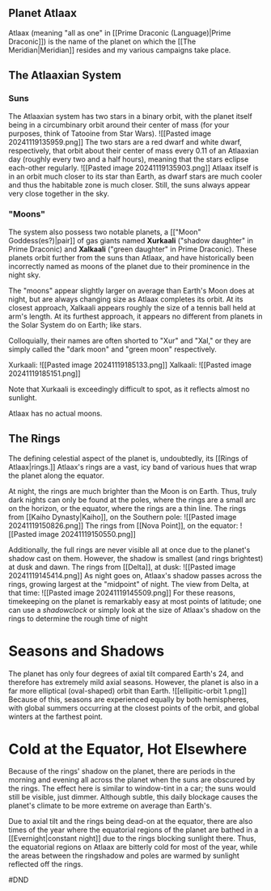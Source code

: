## Planet Atlaax
Atlaax (meaning "all as one" in [[Prime Draconic (Language)|Prime Draconic]]) is the name of the planet on which the [[The Meridian|Meridian]] resides and my various campaigns take place. 

## The Atlaaxian System
### Suns
The Atlaaxian system has two stars in a binary orbit, with the planet itself being in a circumbinary orbit around their center of mass (for your purposes, think of Tatooine from Star Wars). 
![[Pasted image 20241119135959.png]]
The two stars are a red dwarf and white dwarf, respectively, that orbit about their center of mass every 0.11 of an Atlaaxian day (roughly every two and a half hours), meaning that the stars eclipse each-other regularly. 
![[Pasted image 20241119135903.png]]
Atlaax itself is in an orbit much closer to its star than Earth, as dwarf stars are much cooler and thus the habitable zone is much closer. Still, the suns always appear very close together in the sky.

### "Moons"
The system also possess two notable planets, a [["Moon" Goddess(es?)|pair]] of gas giants named **Xurkaali**  ("shadow daughter" in Prime Draconic) and **Xalkaali** ("green daughter" in Prime Draconic). These planets orbit further from the suns than Atlaax, and have historically been incorrectly named as moons of the planet due to their prominence in the night sky. 

The "moons" appear slightly larger on average than Earth's Moon does at night, but are always changing size as Atlaax completes its orbit. At its closest approach, Xalkaali appears roughly the size of a tennis ball held at arm's length. At its furthest approach, it appears no different from planets in the Solar System do on Earth; like stars. 

Colloquially, their names are often shorted to "Xur" and "Xal," or they are simply called the "dark moon" and "green moon" respectively.

Xurkaali:
![[Pasted image 20241119185133.png]]
Xalkaali:
![[Pasted image 20241119185151.png]]

Note that Xurkaali is exceedingly difficult to spot, as it reflects almost no sunlight.

Atlaax has no actual moons.

## The Rings
The defining celestial aspect of the planet is, undoubtedly, its [[Rings of Atlaax|rings.]] Atlaax's rings are a vast, icy band of various hues that wrap the planet along the equator. 

At night, the rings are much brighter than the Moon is on Earth. Thus, truly dark nights can only be found at the poles, where the rings are a small arc on the horizon, or the equator, where the rings are a thin line. The rings from [[Kaiho Dynasty|Kaiho]], on the Southern pole:
![[Pasted image 20241119150826.png]]
The rings from [[Nova Point]], on the equator:
![[Pasted image 20241119150550.png]]

Additionally, the full rings are never visible all at once due to the planet's shadow cast on them. However, the shadow is smallest (and rings brightest) at dusk and dawn. The rings from [[Delta]], at dusk:
![[Pasted image 20241119145414.png]]
As night goes on, Atlaax's shadow passes across the rings, growing largest at the "midpoint" of night. The view from Delta, at that time: 
![[Pasted image 20241119145509.png]]
For these reasons, timekeeping on the planet is remarkably easy at most points of latitude; one can use a *shadowclock* or simply look at the size of Atlaax's shadow on the rings to determine the rough time of night

# Seasons and Shadows
The planet has only four degrees of axial tilt compared Earth's 24, and therefore has extremely mild axial seasons. However, the planet is also in a far more elliptical (oval-shaped) orbit than Earth. 
![[ellipitic-orbit 1.png]]
Because of this, seasons are experienced equally by both hemispheres, with global summers occurring at the closest points of the orbit, and global winters at the farthest point. 
# Cold at the Equator, Hot Elsewhere
Because of the rings' shadow on the planet, there are periods in the morning and evening all across the planet when the suns are obscured by the rings. The effect here is similar to window-tint in a car; the suns would still be visible, just dimmer. Although subtle, this daily blockage causes the planet's climate to be more extreme on average than Earth's.

Due to axial tilt and the rings being dead-on at the equator, there are also times of the year where the equatorial regions of the planet are bathed in a [[Evernight|constant night]] due to the rings blocking sunlight there. Thus, the equatorial regions on Atlaax are bitterly cold for most of the year, while the areas between the ringshadow and poles are warmed by sunlight reflected off the rings.


#DND